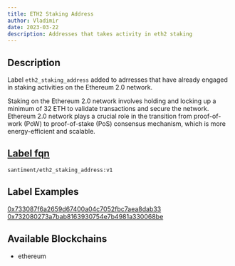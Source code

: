```yaml
---
title: ETH2 Staking Address
author: Vladimir
date: 2023-03-22
description: Addresses that takes activity in eth2 staking
---
```


## Description

Label `eth2_staking_address` added to adrresses that have already engaged in staking activities on the Ethereum 2.0 network.

Staking on the Ethereum 2.0 network involves holding and locking up a minimum of 32 ETH to validate transactions and secure the network.
Ethereum 2.0 network plays a crucial role in the transition 
from proof-of-work (PoW) to proof-of-stake (PoS) consensus mechanism, which is more energy-efficient and scalable.

## [Label fqn](/label-fqn)

`santiment/eth2_staking_address:v1`

## Label Examples
[0x733087f6a2659d67400a04c7052fbc7aea8dab33](https://etherscan.io/address/0x733087f6a2659d67400a04c7052fbc7aea8dab33)
[0x732080273a7bab8163930754e7b4981a330068be](https://etherscan.io/address/0x732080273a7bab8163930754e7b4981a330068be)

## Available Blockchains

* ethereum